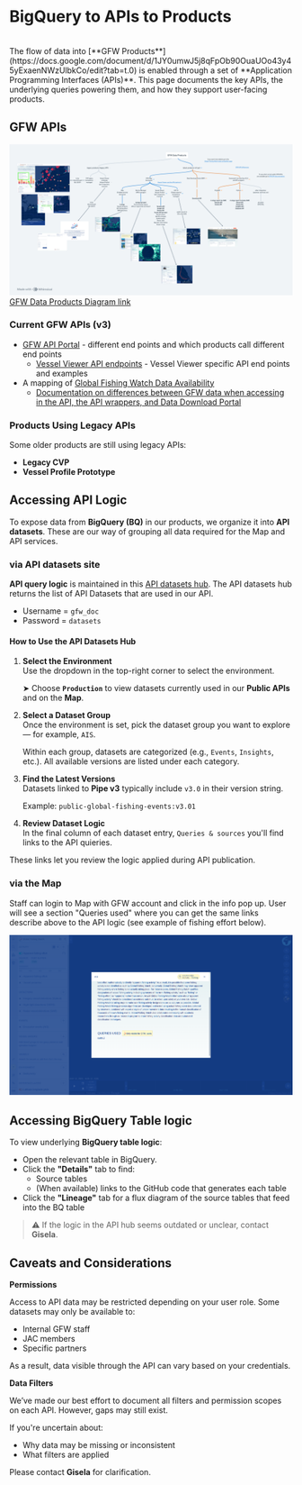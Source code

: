 # BigQuery to APIs to Products
<br>
The flow of data into [**GFW Products**](https://docs.google.com/document/d/1JY0umwJ5j8qFpOb90OuaUOo43y45yExaenNWzUlbkCo/edit?tab=t.0)   is enabled through a set of **Application Programming Interfaces (APIs)**. This page documents the key APIs, the underlying queries powering them, and how they support user-facing products.

## GFW APIs 

![GFW Data Products](figures/GFWDataProducts.png)
[GFW Data Products Diagram link](https://whimsical.com/gfw-data-products-7WiWeFz5KVMxndC8gaD7DS)

### Current GFW APIs (v3)

- [GFW API Portal](https://globalfishingwatch.org/our-apis/documentation#data-available) - different end points and which products call different end points
  - [Vessel Viewer API endpoints](https://globalfishingwatch.org/our-apis/assets/2024_Vessel_Viewer_and_APIs_behind_It.pdf) - Vessel Viewer specific API end points and examples
- A mapping of [Global Fishing Watch Data Availability](https://globalfishingwatch.org/global-fishing-watch-data-availability) 
  - [Documentation on differences between GFW data when accessing in the API, the API wrappers, and Data Download Portal](https://globalfishingwatch.org/our-apis/assets/APIs_gfwr_and_Data_Downloads_Products_Differences.pdf)

### Products Using Legacy APIs

Some older products are still using legacy APIs:

- **Legacy CVP**
- **Vessel Profile Prototype**

## Accessing API Logic 

To expose data from **BigQuery (BQ)** in our products, we organize it into **API datasets**. These are our way of grouping all data required for the Map and API services.

### via API datasets site

**API query logic** is maintained in this [API datasets hub](https://datasets.globalfishingwatch.org/datasets/). The API datasets hub returns the list of API Datasets that are used in our API.

- Username = `gfw_doc`
- Password = `datasets`

#### How to Use the API Datasets Hub

1. **Select the Environment**  
   Use the dropdown in the top-right corner to select the environment.  
   
   ➤ Choose **`Production`** to view datasets currently used in our **Public APIs** and on the **Map**.

2. **Select a Dataset Group**  
   Once the environment is set, pick the dataset group you want to explore — for example, `AIS`.  
   
   Within each group, datasets are categorized (e.g., `Events`, `Insights`, etc.). All available versions are listed under each category.

3. **Find the Latest Versions**  
   Datasets linked to **Pipe v3** typically include `v3.0` in their version string.  
   
   Example: `public-global-fishing-events:v3.01`

4. **Review Dataset Logic**  
In the final column of each dataset entry, `Queries & sources` you'll find links to the API quieries.

These links let you review the logic applied during API publication.


### via the Map

Staff can login to Map with GFW account and click in the info pop up. User will see a section "Queries used" where you can get the same links describe above to the API logic (see example of fishing effort below).

![GFW Internal Feature - BQ Query link](figures/GFWMapInternalFeatureBQQuieries.png)

## Accessing BigQuery Table logic

To view underlying **BigQuery table logic**:

- Open the relevant table in BigQuery.
- Click the **"Details"** tab to find:
  - Source tables
  - (When available) links to the GitHub code that generates each table
- Click the **"Lineage"** tab for a flux diagram of the source tables that feed into the BQ table

> ⚠️ If the logic in the API hub seems outdated or unclear, contact **Gisela**.

## Caveats and Considerations

**Permissions**

Access to API data may be restricted depending on your user role. Some datasets may only be available to:

- Internal GFW staff
- JAC members
- Specific partners

As a result, data visible through the API can vary based on your credentials.

**Data Filters**

We’ve made our best effort to document all filters and permission scopes on each API. However, gaps may still exist.

If you're uncertain about:

- Why data may be missing or inconsistent
- What filters are applied

Please contact **Gisela** for clarification.